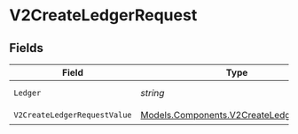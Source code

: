 # V2CreateLedgerRequest


## Fields

| Field                                                                                       | Type                                                                                        | Required                                                                                    | Description                                                                                 | Example                                                                                     |
| ------------------------------------------------------------------------------------------- | ------------------------------------------------------------------------------------------- | ------------------------------------------------------------------------------------------- | ------------------------------------------------------------------------------------------- | ------------------------------------------------------------------------------------------- |
| `Ledger`                                                                                    | *string*                                                                                    | :heavy_check_mark:                                                                          | Name of the ledger.                                                                         | ledger001                                                                                   |
| `V2CreateLedgerRequestValue`                                                                | [Models.Components.V2CreateLedgerRequest](../../Models/Components/V2CreateLedgerRequest.md) | :heavy_check_mark:                                                                          | N/A                                                                                         |                                                                                             |